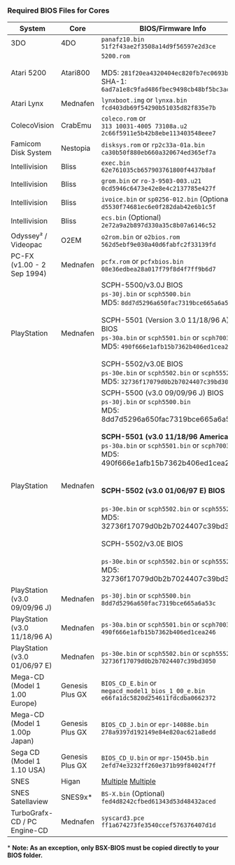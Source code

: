 ### Required BIOS Files for Cores

| System | Core | BIOS/Firmware Info |
| --- | --- | --- |
| 3DO | 4DO | `panafz10.bin`<br>`51f2f43ae2f3508a14d9f56597e2d3ce` |
| Atari 5200 | Atari800 | `5200.rom`<br><br>MD5: `281f20ea4320404ec820fb7ec0693b38`<br>SHA-1: `6ad7a1e8c9fad486fbec9498cb48bf5bc3adc530` |
| Atari Lynx | Mednafen | `lynxboot.img` or `lynxa.bin` `fcd403db69f54290b51035d82f835e7b` |
| ColecoVision | CrabEmu | `coleco.rom` or <br>`313 10031-4005 73108a.u2` `2c66f5911e5b42b8ebe113403548eee7` |
| Famicom Disk System | Nestopia | `disksys.rom` or `rp2c33a-01a.bin` `ca30b50f880eb660a320674ed365ef7a` |
| Intellivision | Bliss | `exec.bin` `62e761035cb657903761800f4437b8af` |
| Intellivision | Bliss | `grom.bin` or `ro-3-9503-003.u21` `0cd5946c6473e42e8e4c2137785e427f` |
| Intellivision | Bliss | `ivoice.bin` or `sp0256-012.bin` (Optional) `d5530f74681ec6e0f282dab42e6b1c5f` |
| Intellivision | Bliss | `ecs.bin` (Optional) `2e72a9a2b897d330a35c8b07a6146c52` |
| Odyssey² / Videopac | O2EM | `o2rom.bin` or `o2bios.rom` `562d5ebf9e030a40d6fabfc2f33139fd` |
| PC-FX (v1.00 - 2 Sep 1994) | Mednafen | `pcfx.rom` or `pcfxbios.bin` `08e36edbea28a017f79f8d4f7ff9b6d7` |
| PlayStation | Mednafen | SCPH-5500/v3.0J BIOS<br>`ps-30j.bin` or `scph5500.bin`<br>MD5: `8dd7d5296a650fac7319bce665a6a53c`<br><br>SCPH-5501 (Version 3.0 11/18/96 A) BIOS<br>`ps-30a.bin` or `scph5501.bin` or `scph7003.bin`<br>MD5: `490f666e1afb15b7362b406ed1cea246`<br><br>SCPH-5502/v3.0E BIOS<br>`ps-30e.bin` or `scph5502.bin` or `scph5552.bin`<br>MD5: `32736f17079d0b2b7024407c39bd3050` |
| PlayStation | Mednafen | SCPH-5500 (v3.0 09/09/96 J) BIOS<br>`ps-30j.bin` or `scph5500.bin`<br>MD5: 8dd7d5296a650fac7319bce665a6a53c<br><br>**SCPH-5501 (v3.0 11/18/96 America)**<br>`ps-30a.bin` or `scph5501.bin` or `scph7003.bin`<br>MD5: 490f666e1afb15b7362b406ed1cea246<br><br><h4>SCPH-5502 (v3.0 01/06/97 E) BIOS</h4>`ps-30e.bin` or `scph5502.bin` or `scph5552.bin`<br>MD5: 32736f17079d0b2b7024407c39bd3050<br><br>SCPH-5502/v3.0E BIOS<br><br>`ps-30e.bin` or `scph5502.bin` or `scph5552.bin`<br>MD5: 32736f17079d0b2b7024407c39bd3050 |
| PlayStation (v3.0 09/09/96 J) | Mednafen | `ps-30j.bin` or `scph5500.bin` `8dd7d5296a650fac7319bce665a6a53c` |
| PlayStation (v3.0 11/18/96 A) | Mednafen | `ps-30a.bin` or `scph5501.bin` or `scph7003.bin` `490f666e1afb15b7362b406ed1cea246` |
| PlayStation (v3.0 01/06/97 E) | Mednafen | `ps-30e.bin` or `scph5502.bin` or `scph5552.bin` `32736f17079d0b2b7024407c39bd3050` |
| Mega-CD (Model 1 1.00 Europe) | Genesis Plus GX | `BIOS_CD_E.bin` or `megacd_model1_bios_1_00_e.bin` `e66fa1dc5820d254611fdcdba0662372` |
| Mega-CD (Model 1 1.00p Japan) | Genesis Plus GX | `BIOS_CD_J.bin` or `epr-14088e.bin` `278a9397d192149e84e820ac621a8edd` |
| Sega CD  (Model 1 1.10 USA) | Genesis Plus GX | `BIOS_CD_U.bin` or `mpr-15045b.bin` `2efd74e3232ff260e371b99f84024f7f` |
| SNES | Higan | [Multiple](https://github.com/OpenEmu/OpenEmu/wiki/User-guide:-BIOS-files#snes-chip-dumps-for-higan) [Multiple](https://github.com/OpenEmu/OpenEmu/wiki/User-guide:-BIOS-files#snes-chip-dumps-for-higan) |
| SNES Satellaview | SNES9x* | `BS-X.bin` (Optional) `fed4d8242cfbed61343d53d48432aced` |
| TurboGrafx-CD / PC Engine-CD | Mednafen | `syscard3.pce` `ff1a674273fe3540ccef576376407d1d` |

\* **Note: As an exception, only BSX-BIOS must be copied directly to your BIOS folder.**